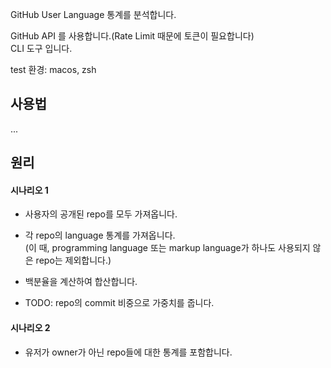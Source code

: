 

GitHub User Language 통계를 분석합니다.

GitHub API 를 사용합니다.(Rate Limit 때문에 토큰이 필요합니다)  
CLI 도구 입니다.  

test 환경: macos, zsh  


## 사용법

...


## 원리

#### 시나리오 1
- 사용자의 공개된 repo를 모두 가져옵니다.  
- 각 repo의 language 통계를 가져옵니다.  
(이 때, programming language 또는 markup language가 하나도 사용되지 않은 repo는 제외합니다.)
- 백분율을 계산하여 합산합니다.  

- TODO: repo의 commit 비중으로 가중치를 줍니다.  

#### 시나리오 2  
- 유저가 owner가 아닌 repo들에 대한 통계를 포함합니다.  


